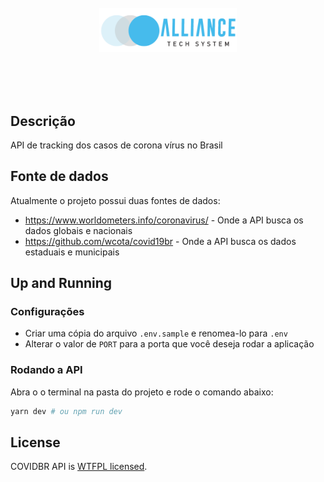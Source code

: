 <div align="center">
  <br />
  <br />
  <br />
  
  <p align="center">
  <a href="https://alliancetechsystem.com/" target="blank">
    <img src="assets/ALLIANCE_PSG_1304.png" width="220" alt="Alliance Tech System" />
  </a>
  </p>
  <br />
  <br />
  <br />
</div>

## Descrição
API de tracking dos casos de corona vírus no Brasil

## Fonte de dados
Atualmente o projeto possui duas fontes de dados:
 - https://www.worldometers.info/coronavirus/ - Onde a API busca os dados globais e nacionais
 - https://github.com/wcota/covid19br - Onde a API busca os dados estaduais e municipais
 
## Up and Running

### Configurações
- Criar uma cópia do arquivo `.env.sample` e renomea-lo para `.env`
- Alterar o valor de `PORT` para a porta que você deseja rodar a aplicação

### Rodando a API
Abra o o terminal na pasta do projeto e rode o comando abaixo:
```sh
yarn dev # ou npm run dev
```
## License

COVIDBR API is [WTFPL licensed](LICENSE).

